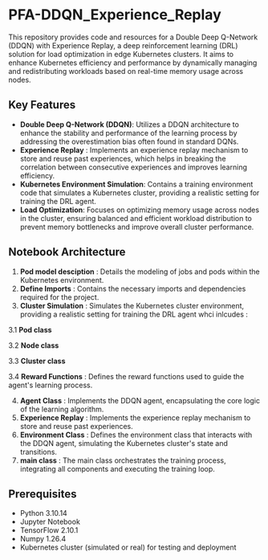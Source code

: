 # PFA-DDQN_Experience_Replay
This repository provides code and resources for a Double Deep Q-Network (DDQN) with Experience Replay, a deep reinforcement learning (DRL) solution for load optimization in edge Kubernetes clusters. It aims to enhance Kubernetes efficiency and performance by dynamically managing and redistributing workloads based on real-time memory usage across nodes.

## Key Features
- **Double Deep Q-Network (DDQN)**: Utilizes a DDQN architecture to enhance the stability and performance of the learning process by addressing the overestimation bias often found in standard DQNs.
- **Experience Replay** : Implements an experience replay mechanism to store and reuse past experiences, which helps in breaking the correlation between consecutive experiences and improves learning efficiency.
- **Kubernetes Environment Simulation**: Contains a training environment code that simulates a Kubernetes cluster, providing a realistic setting for training the DRL agent.
- **Load Optimization**: Focuses on optimizing memory usage across nodes in the cluster, ensuring balanced and efficient workload distribution to prevent memory bottlenecks and improve overall cluster performance.

## Notebook Architecture
1. **Pod model desciption** : 
Details the modeling of jobs and pods within the Kubernetes environment.
2. **Define Imports** :
Contains the necessary imports and dependencies required for the project.
3. **Cluster Simulation** :
Simulates the Kubernetes cluster environment, providing a realistic setting for training the DRL agent whci inlcudes :

3.1 **Pod class**

3.2 **Node class**

3.3 **Cluster class**

3.4 **Reward Functions** : Defines the reward functions used to guide the agent's learning process.
             
4. **Agent Class** :
Implements the DDQN agent, encapsulating the core logic of the learning algorithm.
5. **Experience Replay** :
Implements the experience replay mechanism to store and reuse past experiences.
6. **Environment Class** :
Defines the environment class that interacts with the DDQN agent, simulating the Kubernetes cluster's state and transitions.
7. **main class** :
The main class orchestrates the training process, integrating all components and executing the training loop.


## Prerequisites
- Python 3.10.14
- Jupyter Notebook
- TensorFlow 2.10.1
- Numpy 1.26.4
- Kubernetes cluster (simulated or real) for testing and deployment
